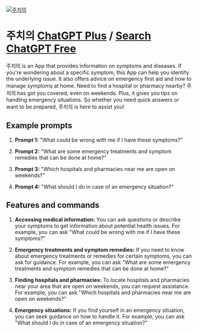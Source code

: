 
[![주치의](https://files.oaiusercontent.com/file-mZwTtRBmaHgscHRxlxoUoO0G?se=2123-10-18T00%3A48%3A39Z&sp=r&sv=2021-08-06&sr=b&rscc=max-age%3D31536000%2C%20immutable&rscd=attachment%3B%20filename%3Ddoctor_illustration_main.png&sig=I%2BhcVyVYRhFaW6u3MN3SbfOeJKiUG2cjhv%2B%2BkqBnooo%3D)](https://chat.openai.com/g/g-68tXn2Zv0-juciyi)

# 주치의 [ChatGPT Plus](https://chat.openai.com/g/g-68tXn2Zv0-juciyi) / [Search ChatGPT Free](https://gptcall.net/index.html#/?search=%EC%A3%BC%EC%B9%98%EC%9D%98)

주치의 is an App that provides information on symptoms and diseases. If you're wondering about a specific symptom, this App can help you identify the underlying issue. It also offers advice on emergency first aid and how to manage symptoms at home. Need to find a hospital or pharmacy nearby? 주치의 has got you covered, even on weekends. Plus, it gives you tips on handling emergency situations. So whether you need quick answers or want to be prepared, 주치의 is here to assist you!

## Example prompts

1. **Prompt 1:** "What could be wrong with me if I have these symptoms?"

2. **Prompt 2:** "What are some emergency treatments and symptom remedies that can be done at home?"

3. **Prompt 3:** "Which hospitals and pharmacies near me are open on weekends?"

4. **Prompt 4:** "What should I do in case of an emergency situation?"

## Features and commands

1. **Accessing medical information:** You can ask questions or describe your symptoms to get information about potential health issues. For example, you can ask "What could be wrong with me if I have these symptoms?"

2. **Emergency treatments and symptom remedies:** If you need to know about emergency treatments or remedies for certain symptoms, you can ask for guidance. For example, you can ask "What are some emergency treatments and symptom remedies that can be done at home?"

3. **Finding hospitals and pharmacies:** To locate hospitals and pharmacies near your area that are open on weekends, you can request assistance. For example, you can ask "Which hospitals and pharmacies near me are open on weekends?"

4. **Emergency situations:** If you find yourself in an emergency situation, you can seek guidance on how to handle it. For example, you can ask "What should I do in case of an emergency situation?"


